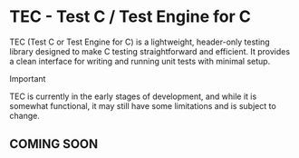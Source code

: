 # TEC - Test C / Test Engine for C
TEC (Test C or Test Engine for C) is a lightweight, header-only testing library
designed to make C testing straightforward and efficient. It provides a clean
interface for writing and running unit tests with minimal setup.

> [!IMPORTANT]
> TEC is currently in the early stages of development, and while it is somewhat
> functional, it may still have some limitations and is subject to change.

## COMING SOON
